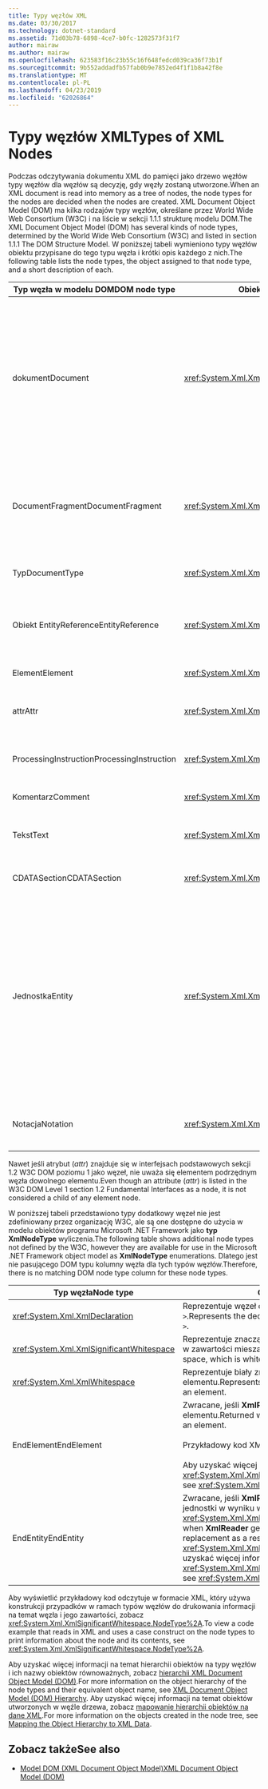 ```yaml
---
title: Typy węzłów XML
ms.date: 03/30/2017
ms.technology: dotnet-standard
ms.assetid: 71d03b78-6898-4ce7-b0fc-1282573f31f7
author: mairaw
ms.author: mairaw
ms.openlocfilehash: 623583f16c23b55c16f648fedcd039ca36f73b1f
ms.sourcegitcommit: 9b552addadfb57fab0b9e7852ed4f1f1b8a42f8e
ms.translationtype: MT
ms.contentlocale: pl-PL
ms.lasthandoff: 04/23/2019
ms.locfileid: "62026864"
---
```

# <a name="types-of-xml-nodes"></a><span data-ttu-id="73181-102">Typy węzłów XML</span><span class="sxs-lookup"><span data-stu-id="73181-102">Types of XML Nodes</span></span>
<span data-ttu-id="73181-103">Podczas odczytywania dokumentu XML do pamięci jako drzewo węzłów typy węzłów dla węzłów są decyzję, gdy węzły zostaną utworzone.</span><span class="sxs-lookup"><span data-stu-id="73181-103">When an XML document is read into memory as a tree of nodes, the node types for the nodes are decided when the nodes are created.</span></span> <span data-ttu-id="73181-104">XML Document Object Model (DOM) ma kilka rodzajów typy węzłów, określane przez World Wide Web Consortium (W3C) i na liście w sekcji 1.1.1 strukturę modelu DOM.</span><span class="sxs-lookup"><span data-stu-id="73181-104">The XML Document Object Model (DOM) has several kinds of node types, determined by the World Wide Web Consortium (W3C) and listed in section 1.1.1 The DOM Structure Model.</span></span> <span data-ttu-id="73181-105">W poniższej tabeli wymieniono typy węzłów obiektu przypisane do tego typu węzła i krótki opis każdego z nich.</span><span class="sxs-lookup"><span data-stu-id="73181-105">The following table lists the node types, the object assigned to that node type, and a short description of each.</span></span>  
  
|<span data-ttu-id="73181-106">Typ węzła w modelu DOM</span><span class="sxs-lookup"><span data-stu-id="73181-106">DOM node type</span></span>|<span data-ttu-id="73181-107">Obiekt</span><span class="sxs-lookup"><span data-stu-id="73181-107">Object</span></span>|<span data-ttu-id="73181-108">Opis</span><span class="sxs-lookup"><span data-stu-id="73181-108">Description</span></span>|  
|-------------------|------------|-----------------|  
|<span data-ttu-id="73181-109">dokument</span><span class="sxs-lookup"><span data-stu-id="73181-109">Document</span></span>|<xref:System.Xml.XmlDocument>|<span data-ttu-id="73181-110">Kontener wszystkich węzłów w drzewie.</span><span class="sxs-lookup"><span data-stu-id="73181-110">The container of all the nodes in the tree.</span></span> <span data-ttu-id="73181-111">Jest również znane jako katalog główny dokumentów, które nie zawsze jest taki sam jak element główny.</span><span class="sxs-lookup"><span data-stu-id="73181-111">It is also known as the document root, which is not always the same as the root element.</span></span>|  
|<span data-ttu-id="73181-112">DocumentFragment</span><span class="sxs-lookup"><span data-stu-id="73181-112">DocumentFragment</span></span>|<xref:System.Xml.XmlDocumentFragment>|<span data-ttu-id="73181-113">Pakiet tymczasowe, zawierający co najmniej jeden węzeł bez żadnych strukturę drzewa.</span><span class="sxs-lookup"><span data-stu-id="73181-113">A temporary bag containing one or more nodes without any tree structure.</span></span>|  
|<span data-ttu-id="73181-114">Typ</span><span class="sxs-lookup"><span data-stu-id="73181-114">DocumentType</span></span>|<xref:System.Xml.XmlDocumentType>|<span data-ttu-id="73181-115">Reprezentuje `<!DOCTYPE…>` węzła.</span><span class="sxs-lookup"><span data-stu-id="73181-115">Represents the `<!DOCTYPE…>` node.</span></span>|  
|<span data-ttu-id="73181-116">Obiekt EntityReference</span><span class="sxs-lookup"><span data-stu-id="73181-116">EntityReference</span></span>|<xref:System.Xml.XmlEntityReference>|<span data-ttu-id="73181-117">Reprezentuje tekst odwołanie do jednostki — rozwinięte.</span><span class="sxs-lookup"><span data-stu-id="73181-117">Represents the non-expanded entity reference text.</span></span>|  
|<span data-ttu-id="73181-118">Element</span><span class="sxs-lookup"><span data-stu-id="73181-118">Element</span></span>|<xref:System.Xml.XmlElement>|<span data-ttu-id="73181-119">Reprezentuje węzeł elementu.</span><span class="sxs-lookup"><span data-stu-id="73181-119">Represents an element node.</span></span>|  
|<span data-ttu-id="73181-120">attr</span><span class="sxs-lookup"><span data-stu-id="73181-120">Attr</span></span>|<xref:System.Xml.XmlAttribute>|<span data-ttu-id="73181-121">Jest atrybutem elementu.</span><span class="sxs-lookup"><span data-stu-id="73181-121">Is an attribute of an element.</span></span>|  
|<span data-ttu-id="73181-122">ProcessingInstruction</span><span class="sxs-lookup"><span data-stu-id="73181-122">ProcessingInstruction</span></span>|<xref:System.Xml.XmlProcessingInstruction>|<span data-ttu-id="73181-123">Jest węzeł przetwarzania instrukcji.</span><span class="sxs-lookup"><span data-stu-id="73181-123">Is a processing instruction node.</span></span>|  
|<span data-ttu-id="73181-124">Komentarz</span><span class="sxs-lookup"><span data-stu-id="73181-124">Comment</span></span>|<xref:System.Xml.XmlComment>|<span data-ttu-id="73181-125">Węzeł komentarzy.</span><span class="sxs-lookup"><span data-stu-id="73181-125">A comment node.</span></span>|  
|<span data-ttu-id="73181-126">Tekst</span><span class="sxs-lookup"><span data-stu-id="73181-126">Text</span></span>|<xref:System.Xml.XmlText>|<span data-ttu-id="73181-127">Tekst należących do elementu lub atrybutu.</span><span class="sxs-lookup"><span data-stu-id="73181-127">Text belonging to an element or attribute.</span></span>|  
|<span data-ttu-id="73181-128">CDATASection</span><span class="sxs-lookup"><span data-stu-id="73181-128">CDATASection</span></span>|<xref:System.Xml.XmlCDataSection>|<span data-ttu-id="73181-129">Reprezentuje CDATA.</span><span class="sxs-lookup"><span data-stu-id="73181-129">Represents CDATA.</span></span>|  
|<span data-ttu-id="73181-130">Jednostka</span><span class="sxs-lookup"><span data-stu-id="73181-130">Entity</span></span>|<xref:System.Xml.XmlEntity>|<span data-ttu-id="73181-131">Reprezentuje `<!ENTITY…>` deklaracji w pliku XML dokumentu z podzbioru definition (DTD) typu wewnętrznego dokumentu lub w zewnętrznej definicji DTD i jednostki parametru.</span><span class="sxs-lookup"><span data-stu-id="73181-131">Represents the `<!ENTITY…>` declarations in an XML document, either from an internal document type definition (DTD) subset or from external DTDs and parameter entities.</span></span>|  
|<span data-ttu-id="73181-132">Notacja</span><span class="sxs-lookup"><span data-stu-id="73181-132">Notation</span></span>|<xref:System.Xml.XmlNotation>|<span data-ttu-id="73181-133">Reprezentuje notacji zadeklarowanej w DTD.</span><span class="sxs-lookup"><span data-stu-id="73181-133">Represents a notation declared in the DTD.</span></span>|  
  
 <span data-ttu-id="73181-134">Nawet jeśli atrybut (*attr*) znajduje się w interfejsach podstawowych sekcji 1.2 W3C DOM poziomu 1 jako węzeł, nie uważa się elementem podrzędnym węzła dowolnego elementu.</span><span class="sxs-lookup"><span data-stu-id="73181-134">Even though an attribute (*attr*) is listed in the W3C DOM Level 1 section 1.2 Fundamental Interfaces as a node, it is not considered a child of any element node.</span></span>  
  
 <span data-ttu-id="73181-135">W poniższej tabeli przedstawiono typy dodatkowy węzeł nie jest zdefiniowany przez organizację W3C, ale są one dostępne do użycia w modelu obiektów programu Microsoft .NET Framework jako **typ XmlNodeType** wyliczenia.</span><span class="sxs-lookup"><span data-stu-id="73181-135">The following table shows additional node types not defined by the W3C, however they are available for use in the Microsoft .NET Framework object model as **XmlNodeType** enumerations.</span></span> <span data-ttu-id="73181-136">Dlatego jest nie pasującego DOM typu kolumny węzła dla tych typów węzłów.</span><span class="sxs-lookup"><span data-stu-id="73181-136">Therefore, there is no matching DOM node type column for these node types.</span></span>  
  
|<span data-ttu-id="73181-137">Typ węzła</span><span class="sxs-lookup"><span data-stu-id="73181-137">Node type</span></span>|<span data-ttu-id="73181-138">Opis</span><span class="sxs-lookup"><span data-stu-id="73181-138">Description</span></span>|  
|---------------|-----------------|  
|<xref:System.Xml.XmlDeclaration>|<span data-ttu-id="73181-139">Reprezentuje węzeł deklaracji `<?xml version="1.0"…>`.</span><span class="sxs-lookup"><span data-stu-id="73181-139">Represents the declaration node `<?xml version="1.0"…>`.</span></span>|  
|<xref:System.Xml.XmlSignificantWhitespace>|<span data-ttu-id="73181-140">Reprezentuje znaczące biały znak, który jest biały znak w zawartości mieszanej.</span><span class="sxs-lookup"><span data-stu-id="73181-140">Represents significant white space, which is white space in mixed content.</span></span>|  
|<xref:System.Xml.XmlWhitespace>|<span data-ttu-id="73181-141">Reprezentuje biały znak w zawartości elementu.</span><span class="sxs-lookup"><span data-stu-id="73181-141">Represents the white space in the content of an element.</span></span>|  
|<span data-ttu-id="73181-142">EndElement</span><span class="sxs-lookup"><span data-stu-id="73181-142">EndElement</span></span>|<span data-ttu-id="73181-143">Zwracane, jeśli **XmlReader** pobiera-to-end elementu.</span><span class="sxs-lookup"><span data-stu-id="73181-143">Returned when **XmlReader** gets to the end of an element.</span></span><br /><br /> <span data-ttu-id="73181-144">Przykładowy kod XML:  **\< /item >**</span><span class="sxs-lookup"><span data-stu-id="73181-144">Example XML: **\</item>**</span></span><br /><br /> <span data-ttu-id="73181-145">Aby uzyskać więcej informacji, zobacz <xref:System.Xml.XmlNodeType>.</span><span class="sxs-lookup"><span data-stu-id="73181-145">For more information, see <xref:System.Xml.XmlNodeType>.</span></span>|  
|<span data-ttu-id="73181-146">EndEntity</span><span class="sxs-lookup"><span data-stu-id="73181-146">EndEntity</span></span>|<span data-ttu-id="73181-147">Zwracane, jeśli **XmlReader** pobiera w celu zastąpienia jednostki w wyniku wywołania <xref:System.Xml.XmlReader.ResolveEntity%2A>.</span><span class="sxs-lookup"><span data-stu-id="73181-147">Returned when **XmlReader** gets to the end of the entity replacement as a result of a call to <xref:System.Xml.XmlReader.ResolveEntity%2A>.</span></span> <span data-ttu-id="73181-148">Aby uzyskać więcej informacji, zobacz <xref:System.Xml.XmlNodeType>.</span><span class="sxs-lookup"><span data-stu-id="73181-148">For more information, see <xref:System.Xml.XmlNodeType>.</span></span>|  
  
 <span data-ttu-id="73181-149">Aby wyświetlić przykładowy kod odczytuje w formacie XML, który używa konstrukcji przypadków w ramach typów węzłów do drukowania informacji na temat węzła i jego zawartości, zobacz <xref:System.Xml.XmlSignificantWhitespace.NodeType%2A>.</span><span class="sxs-lookup"><span data-stu-id="73181-149">To view a code example that reads in XML and uses a case construct on the node types to print information about the node and its contents, see <xref:System.Xml.XmlSignificantWhitespace.NodeType%2A>.</span></span>  
  
 <span data-ttu-id="73181-150">Aby uzyskać więcej informacji na temat hierarchii obiektów na typy węzłów i ich nazwy obiektów równoważnych, zobacz [hierarchii XML Document Object Model (DOM)](../../../../docs/standard/data/xml/xml-document-object-model-dom-hierarchy.md).</span><span class="sxs-lookup"><span data-stu-id="73181-150">For more information on the object hierarchy of the node types and their equivalent object name, see [XML Document Object Model (DOM) Hierarchy](../../../../docs/standard/data/xml/xml-document-object-model-dom-hierarchy.md).</span></span> <span data-ttu-id="73181-151">Aby uzyskać więcej informacji na temat obiektów utworzonych w węźle drzewa, zobacz [mapowanie hierarchii obiektów na dane XML](../../../../docs/standard/data/xml/mapping-the-object-hierarchy-to-xml-data.md).</span><span class="sxs-lookup"><span data-stu-id="73181-151">For more information on the objects created in the node tree, see [Mapping the Object Hierarchy to XML Data](../../../../docs/standard/data/xml/mapping-the-object-hierarchy-to-xml-data.md).</span></span>  
  
## <a name="see-also"></a><span data-ttu-id="73181-152">Zobacz także</span><span class="sxs-lookup"><span data-stu-id="73181-152">See also</span></span>

- [<span data-ttu-id="73181-153">Model DOM (XML Document Object Model)</span><span class="sxs-lookup"><span data-stu-id="73181-153">XML Document Object Model (DOM)</span></span>](../../../../docs/standard/data/xml/xml-document-object-model-dom.md)
